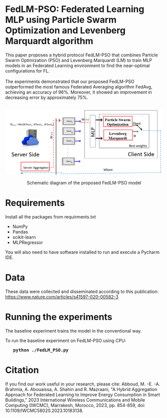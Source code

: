 #  FedLM-PSO: Federated Learning MLP using Particle Swarm Optimization and Levenberg Marquardt algorithm
This paper proposes a hybrid protocol FedLM-PSO that combines Particle Swarm Optimization (PSO) and Levenberg Marquardt (LM) to train MLP models in an Federated Learning environment to find the near-optimal configurations for FL.<br><br>
The experiments demonstrated that our proposed FedLM-PSO outperformed the most famous Federated Averaging algorithm FedAvg, achieving an accuracy of 96%. Moreover, it showed an improvement in decreasing error by approximately 75%. <br><br>

<img src='./doc/imgs/Framework Architecture- showing the weight update process of FedLM-PSO.png' title='Schematic diagram of the proposed FedLM-PSO
model' >
<center>Schematic diagram of the proposed FedLM-PSO model</center>

# Requirements
Install all the packages from requirments.txt
<ul>
<li>NumPy
<li>Pandas
<li>scikit-learn
<li>MLPRegressor
</ul>
You will also need to have software installed to run and execute a Pycharm IDE.

# Data

These data were collected and disseminated according to this publication: https://www.nature.com/articles/s41597-020-00582-3

# Running the experiments
The baseline experiment trains the model in the conventional way.

To run the baseline experiment on FedLM-PSO using CPU:<br>
<pre><b> &nbsp; python ./FedLM_PSO.py </b> </pre>

# Citation
If you find our work useful in your research, please cite:
Abboud, M. -E. -A. Brahmia, A. Abouaissa, A. Shahin and R. Mazraani, "A Hybrid Aggregation Approach for Federated Learning to Improve Energy Consumption in Smart Buildings," 2023 International Wireless Communications and Mobile Computing (IWCMC), Marrakesh, Morocco, 2023, pp. 854-859, doi: 10.1109/IWCMC58020.2023.10183138.

